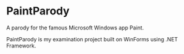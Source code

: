 # PaintParody
A parody for the famous Microsoft Windows app Paint.

PaintParody is my examination project built on WinForms using .NET Framework.
